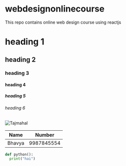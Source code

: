 # webdesignonlinecourse
This repo contains online web design course using reactjs
# heading 1
## heading 2
### heading 3
#### heading 4
##### heading 5
###### heading 6

![Tajmahal](https://upload.wikimedia.org/wikipedia/commons/d/da/Taj-Mahal.jpg)

Name | Number
-----|-------
Bhavya|9987845554

```python
def python():
  print("hai")
```
